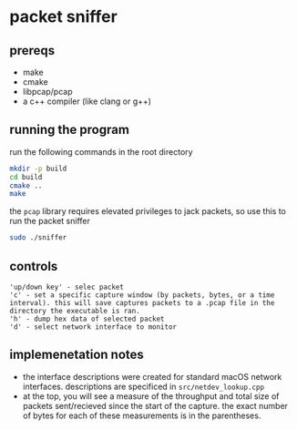 # packet sniffer

## prereqs

- make
- cmake
- libpcap/pcap
- a c++ compiler (like clang or g++)

## running the program

run the following commands in the root directory

```bash
mkdir -p build
cd build
cmake ..
make
```

the `pcap` library requires elevated privileges to jack packets, so use this to run the packet sniffer

```bash
sudo ./sniffer
```

## controls

```
'up/down key' - selec packet
'c' - set a specific capture window (by packets, bytes, or a time interval). this will save captures packets to a .pcap file in the directory the executable is ran.
'h' - dump hex data of selected packet
'd' - select network interface to monitor
```

## implemenetation notes

- the interface descriptions were created for standard macOS network interfaces. descriptions are specificed in `src/netdev_lookup.cpp`
- at the top, you will see a measure of the throughput and total size of packets sent/recieved since the start of the capture. the exact number of bytes for each of these measurements is in the parentheses.
